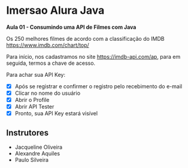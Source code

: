 # Imersao Alura Java
 
 **Aula 01 - Consumindo uma API de Filmes com Java**

Os 250 melhores filmes de acordo com a classificação do IMDB https://www.imdb.com/chart/top/

Para início, nos cadastramos no site https://imdb-api.com/ap, para em seguida, termos a chave de acesso.

Para achar sua API Key:

- [x] Após se registrar e confirmer o registro pelo recebimento do e-mail
- [x] Clicar no nome do usuário
- [x] Abrir o Profile
- [x] Abrir API Tester
- [x] Pronto, sua API Key estará visível 

## Instrutores
- Jacqueline Oliveira
- Alexandre Aquiles
- Paulo Silveira
